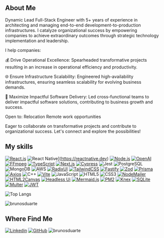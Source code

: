 ## About Me

Dynamic Lead Full-Stack Engineer with 5+ years of experience in architecting and managing end-to-end development-to-production infrastructures. I catalyze organizational success by empowering companies to achieve extraordinary outcomes through strategic technology implementation and leadership.

I help companies:

 💰 Drive Operational Excellence: Spearheaded transformative projects resulting in an increase in operational efficiency and productivity.
 
 🌐 Ensure Infrastructure Scalability: Engineered high-availability infrastructures, ensuring seamless scalability for evolving business demands.
 
 🚀 Maximize Impactful Software Delivery: Led cross-functional teams to deliver impactful software solutions, contributing to business growth and success.

Open to:
 Relocation
 Remote work opportunities

Eager to collaborate on transformative projects and contribute to organizational success.
Let's connect and explore the possibilities!
  
## My skills

[![React.js](https://img.shields.io/badge/React.js-gray?logo=React)](https://react.dev)
![React Native](https://img.shields.io/badge/React%20Native-gray&logo=react&logoColor=purple)](https://reactnative.dev)
[![Node.js](https://img.shields.io/badge/Node.js-gray?logo=Node.js)](https://nodejs.org)
[![OpenAI](https://img.shields.io/badge/OpenAI-gray?logo=OpenAI)](https://openai.com)
[![FFmpeg](https://img.shields.io/badge/FFmpeg-gray?logo=FFmpeg)](https://ffmpeg.org)
[![TypeScript](https://img.shields.io/badge/TypeScript-gray?logo=TypeScript)](https://www.typescriptlang.org)
[![Next.js](https://img.shields.io/badge/Next.js-gray?logo=Next.js)](https://nextjs.org)
[![Cypress](https://img.shields.io/badge/Cypress-gray?logo=Cypress)](https://docs.cypress.io)
![Jest](https://img.shields.io/badge/-Jest-333333?style=flat&logo=jest)
![PostgreSQL](https://img.shields.io/badge/-PostgreSQL-333333?style=flat&logo=postgresql&logoColor=007396)
![MongoDB](https://img.shields.io/badge/-MongoDB-333333?style=flat&logo=mongodb)
![AWS](https://img.shields.io/badge/-AWS-333333?style=flat&logo=amazon)
[![RadixUI](https://img.shields.io/badge/RadixUI-gray?logo=Radix+UI)](https://www.radix.com)
[![TailwindCSS](https://img.shields.io/badge/TailwindCSS-gray?logo=Tailwind+CSS)](https://www.tailwindcss.com)
[![Fastify](https://img.shields.io/badge/Fastify-gray?logo=Fastify)](https://www.fastify.dev)
[![Zod](https://img.shields.io/badge/Zod-gray?logo=Zod)](https://www.zod.dev)
[![Prisma](https://img.shields.io/badge/Prisma-gray?logo=Prisma)](https://www.prisma.io)
[![Axios](https://img.shields.io/badge/Axios-gray?logo=Axios)](https://www.axios-http.com)
![C++](https://img.shields.io/badge/-C++-333333?style=flat&logo=C%2B%2B&logoColor=00599C)
[![Vite](https://img.shields.io/badge/Vite-gray?logo=Vite)](https://vitejs.org)
![JavaScript](https://img.shields.io/badge/-JavaScript-333333?style=flat&logo=javascript)
![HTML5](https://img.shields.io/badge/-HTML5-333333?style=flat&logo=HTML5)
![CSS3](https://img.shields.io/badge/-CSS3-333333?style=flat&logo=CSS3&logoColor=1572B6)
[![NodeMailer](https://img.shields.io/badge/NodeMailer-gray?logo=Minutemailer)](https://nodemailer.com)
[![HTML2Canvas](https://img.shields.io/badge/HTML2Canvas-gray?logo=PlayCanvas)](https://html2canvas.hertzen.com)
[![Headless Ui](https://img.shields.io/badge/Headless_Ui-gray?logo=Headless+UI)](https://headlessui.com)
[![Mermaid.js](https://img.shields.io/badge/Mermaid.js-gray?logo=Mermaid)](https://mermaid-js.org)
[![PM2](https://img.shields.io/badge/PM2-gray?logo=PM2)](https://pm2.io)
[![Knex](https://img.shields.io/badge/Knex-gray?logo=Knex.js)](https://knexjs.org)
[![SQLite](https://img.shields.io/badge/SQLite-gray?logo=SQLite)](https://www.sqlite.org)
[![Multer](https://img.shields.io/badge/Multer-gray?logo=Müller)](https:/npmjs.com/package/multer)
[![JWT](https://img.shields.io/badge/JWT-gray?logo=JSON+Web+Tokens)](jwt.io)

![Top Langs](https://github-readme-stats.vercel.app/api/top-langs/?username=brunosduarte&layout=compact&theme=nord)

 <img align="center" src="https://github-readme-streak-stats.herokuapp.com/?user=brunosduarte&layout=compact&theme=nord" alt="brunosduarte" />


## Where Find Me

[![Linkedin](https://img.shields.io/badge/-brunosduarte-blue?style=flat-square&logo=Linkedin&logoColor=white&link=https://www.linkedin.com/in/brunosduarte)](https://www.linkedin.com/in/brunosduarte)
[![GitHub](https://img.shields.io/github/followers/brunosduarte?label=follow&style=social)](https://github.com/brunosduarte)
<img src="https://komarev.com/ghpvc/?username=brunosduarte&label=Profile%20views&color=0e75b6&style=flat" alt="brunosduarte" />
